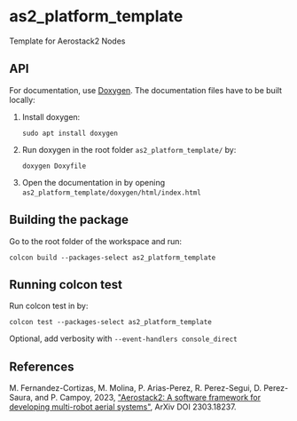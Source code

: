 # as2_platform_template

Template for Aerostack2 Nodes

## API
For documentation, use [Doxygen](https://www.doxygen.nl/index.html). The documentation files have to be built locally:

1. Install doxygen:
    ```
    sudo apt install doxygen
    ```
2. Run doxygen in the root folder `as2_platform_template/` by:
    ```
    doxygen Doxyfile
    ```
3. Open the documentation in by opening `as2_platform_template/doxygen/html/index.html`

## Building the package

Go to the root folder of the workspace and run:
```
colcon build --packages-select as2_platform_template
```

## Running colcon test

Run colcon test in by:
```
colcon test --packages-select as2_platform_template
```
   
Optional, add verbosity with `--event-handlers console_direct`

## References

M. Fernandez-Cortizas, M. Molina, P. Arias-Perez, R. Perez-Segui, D. Perez-Saura, and P. Campoy, 2023,  ["Aerostack2: A software framework for developing multi-robot aerial systems"](https://arxiv.org/abs/2303.18237), ArXiv DOI 2303.18237.
